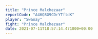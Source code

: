 ```yaml
---
title: "Prince Malchezaar"
reportCode: "A46Q8G9CDrYTftdK"
player: "Swanay"
fight: "Prince Malchezaar"
date: 2021-07-11T18:57:14.471000+00:00
---
```


